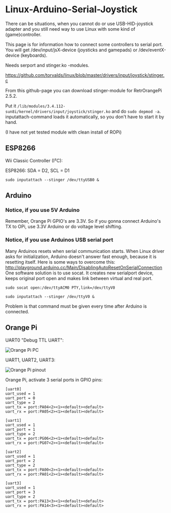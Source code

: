 # Linux-Arduino-Serial-Joystick

There can be situations, when you cannot do or use USB-HID-joystick adapter and you still need way to use Linux with some kind of (game)controller.

This page is for information how to connect some controllers to serial port. You will get /dev/input/jsX-device (joysticks and gamepads) or /dev/eventX-device (keyboards).

Needs serport and stinger.ko -modules.

https://github.com/torvalds/linux/blob/master/drivers/input/joystick/stinger.c

From this github-page you can download stinger-module for RetrOrangePi 2.5.2.

Put it `/lib/modules/3.4.112-sun8i/kernel/drivers/input/joystick/stinger.ko` and do `sudo depmod -a`. inputattach-command loads it automatically, so you don't have to start it by hand.

(I have not yet tested module with clean install of ROPi)

## ESP8266

Wii Classic Controller (I²C):

ESP8266: SDA = D2, SCL = D1

`sudo inputattach --stinger /dev/ttyUSB0 &`

## Arduino
### Notice, if you use 5V Arduino
Remember, Orange Pi GPIO's are 3.3V. So if you gonna connect Arduino's TX to OPi, use 3.3V Arduino or do voltage level shifting.
### Notice, if you use Arduinos USB serial port
Many Arduinos resets when serial communication starts. When Linux driver asks for initialization, Arduino doesn't answer fast enough, because it is resetting itself. Here is some ways to overcome this: http://playground.arduino.cc/Main/DisablingAutoResetOnSerialConnection
One software solution is to use socat. It creates new serialport device, keeps original port open and makes link between virtual and real port.

`sudo socat open:/dev/ttyACM0 PTY,link=/dev/ttyV0`

`sudo inputattach --stinger /dev/ttyV0 &`

Problem is that command must be given every time after Arduino is connected.

## Orange Pi

UART0 "Debug TTL UART":

![Orange Pi PC](https://github.com/mcgurk/Linux-Arduino-Serial-Joystick/raw/master/Images/Orange_Pi_PC.jpg)

UART1, UART2, UART3:

![Orange Pi pinout](https://github.com/mcgurk/Linux-Arduino-Serial-Joystick/raw/master/Images/OrangePi-pinout.png)

Orange Pi, activate 3 serial ports in GPIO pins:
```
[uart0]
uart_used = 1
uart_port = 0
uart_type = 2
uart_tx = port:PA04<2><1><default><default>
uart_rx = port:PA05<2><1><default><default>

[uart1]
uart_used = 1
uart_port = 1
uart_type = 2
uart_tx = port:PG06<2><1><default><default>
uart_rx = port:PG07<2><1><default><default>

[uart2]
uart_used = 1
uart_port = 2
uart_type = 2
uart_tx = port:PA00<2><1><default><default>
uart_rx = port:PA01<2><1><default><default>

[uart3]
uart_used = 1
uart_port = 3
uart_type = 2
uart_tx = port:PA13<3><1><default><default>
uart_rx = port:PA14<3><1><default><default>
```
